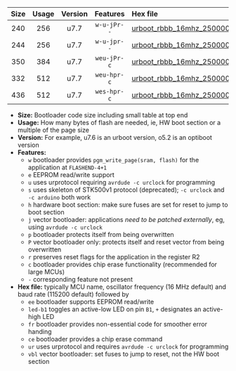 |Size|Usage|Version|Features|Hex file|
|:-:|:-:|:-:|:-:|:--|
|240|256|u7.7|`w-u-jPr--`|[urboot_rbbb_16mhz_250000bps_led+b5_ur_vbl.hex](https://raw.githubusercontent.com/stefanrueger/urboot.hex/main/boards/rbbb/fcpu_16mhz/250000_bps/urboot_rbbb_16mhz_250000bps_led+b5_ur_vbl.hex)|
|244|256|u7.7|`w-u-jpr--`|[urboot_rbbb_16mhz_250000bps_led+b5_fr_ur_vbl.hex](https://raw.githubusercontent.com/stefanrueger/urboot.hex/main/boards/rbbb/fcpu_16mhz/250000_bps/urboot_rbbb_16mhz_250000bps_led+b5_fr_ur_vbl.hex)|
|350|384|u7.7|`weu-jPr-c`|[urboot_rbbb_16mhz_250000bps_ee_led+b5_fr_ce_ur_vbl.hex](https://raw.githubusercontent.com/stefanrueger/urboot.hex/main/boards/rbbb/fcpu_16mhz/250000_bps/urboot_rbbb_16mhz_250000bps_ee_led+b5_fr_ce_ur_vbl.hex)|
|332|512|u7.7|`weu-hpr-c`|[urboot_rbbb_16mhz_250000bps_ee_led+b5_fr_ce_ur.hex](https://raw.githubusercontent.com/stefanrueger/urboot.hex/main/boards/rbbb/fcpu_16mhz/250000_bps/urboot_rbbb_16mhz_250000bps_ee_led+b5_fr_ce_ur.hex)|
|436|512|u7.7|`wes-hpr-c`|[urboot_rbbb_16mhz_250000bps_ee_led+b5_fr_ce.hex](https://raw.githubusercontent.com/stefanrueger/urboot.hex/main/boards/rbbb/fcpu_16mhz/250000_bps/urboot_rbbb_16mhz_250000bps_ee_led+b5_fr_ce.hex)|

- **Size:** Bootloader code size including small table at top end
- **Usage:** How many bytes of flash are needed, ie, HW boot section or a multiple of the page size
- **Version:** For example, u7.6 is an urboot version, o5.2 is an optiboot version
- **Features:**
  + `w` bootloader provides `pgm_write_page(sram, flash)` for the application at `FLASHEND-4+1`
  + `e` EEPROM read/write support
  + `u` uses urprotocol requiring `avrdude -c urclock` for programming
  + `s` uses skeleton of STK500v1 protocol (deprecated); `-c urclock` and `-c arduino` both work
  + `h` hardware boot section: make sure fuses are set for reset to jump to boot section
  + `j` vector bootloader: applications *need to be patched externally*, eg, using `avrdude -c urclock`
  + `p` bootloader protects itself from being overwritten
  + `P` vector bootloader only: protects itself and reset vector from being overwritten
  + `r` preserves reset flags for the application in the register R2
  + `c` bootloader provides chip erase functionality (recommended for large MCUs)
  + `-` corresponding feature not present
- **Hex file:** typically MCU name, oscillator frequency (16 MHz default) and baud rate (115200 default) followed by
  + `ee` bootloader supports EEPROM read/write
  + `led-b1` toggles an active-low LED on pin `B1`, `+` designates an active-high LED
  + `fr` bootloader provides non-essential code for smoother error handing
  + `ce` bootloader provides a chip erase command
  + `ur` uses urprotocol and requires `avrdude -c urclock` for programming
  + `vbl` vector bootloader: set fuses to jump to reset, not the HW boot section
